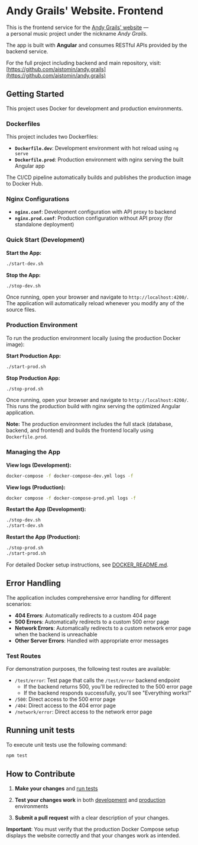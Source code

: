 # Andy Grails' Website. Frontend

This is the frontend service for the [Andy Grails' website](https://andy-grails.de/) —  
a personal music project under the nickname _Andy Grails_.

The app is built with **Angular** and consumes RESTful APIs provided by the backend service.

For the full project including backend and main repository, visit:  
[https://github.com/aistomin/andy.grails](https://github.com/aistomin/andy.grails)

## Getting Started

This project uses Docker for development and production environments.

### Dockerfiles

This project includes two Dockerfiles:

- **`Dockerfile.dev`**: Development environment with hot reload using `ng serve`
- **`Dockerfile.prod`**: Production environment with nginx serving the built Angular app

The CI/CD pipeline automatically builds and publishes the production image to Docker Hub.

### Nginx Configurations

- **`nginx.conf`**: Development configuration with API proxy to backend
- **`nginx.prod.conf`**: Production configuration without API proxy (for standalone deployment)

### Quick Start (Development)

**Start the App:**

```bash
./start-dev.sh
```

**Stop the App:**

```bash
./stop-dev.sh
```

Once running, open your browser and navigate to `http://localhost:4200/`. The application will automatically reload whenever you modify any of the source files.

### Production Environment

To run the production environment locally (using the production Docker image):

**Start Production App:**

```bash
./start-prod.sh
```

**Stop Production App:**

```bash
./stop-prod.sh
```

Once running, open your browser and navigate to `http://localhost:4200/`. This runs the production build with nginx serving the optimized Angular application.

**Note:** The production environment includes the full stack (database, backend, and frontend) and builds the frontend locally using `Dockerfile.prod`.

### Managing the App

**View logs (Development):**

```bash
docker-compose -f docker-compose-dev.yml logs -f
```

**View logs (Production):**

```bash
docker compose -f docker-compose-prod.yml logs -f
```

**Restart the App (Development):**

```bash
./stop-dev.sh
./start-dev.sh
```

**Restart the App (Production):**

```bash
./stop-prod.sh
./start-prod.sh
```

For detailed Docker setup instructions, see [DOCKER_README.md](DOCKER_README.md).

## Error Handling

The application includes comprehensive error handling for different scenarios:

- **404 Errors**: Automatically redirects to a custom 404 page
- **500 Errors**: Automatically redirects to a custom 500 error page
- **Network Errors**: Automatically redirects to a custom network error page when the backend is unreachable
- **Other Server Errors**: Handled with appropriate error messages

### Test Routes

For demonstration purposes, the following test routes are available:

- `/test/error`: Test page that calls the `/test/error` backend endpoint
  - If the backend returns 500, you'll be redirected to the 500 error page
  - If the backend responds successfully, you'll see "Everything works!"
- `/500`: Direct access to the 500 error page
- `/404`: Direct access to the 404 error page
- `/network/error`: Direct access to the network error page

## Running unit tests

To execute unit tests use the following command:

```bash
npm test
```

## How to Contribute

1. **Make your changes** and [run tests](#running-unit-tests)

2. **Test your changes work** in both [development](#quick-start-development) and [production](#production-environment) environments

3. **Submit a pull request** with a clear description of your changes.

**Important**: You must verify that the production Docker Compose setup displays the website correctly and that your changes work as intended.
